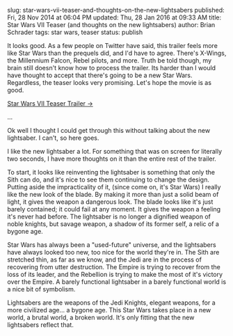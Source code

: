 slug: star-wars-vii-teaser-and-thoughts-on-the-new-lightsabers
published: Fri, 28 Nov 2014 at 06:04 PM
updated: Thu, 28 Jan 2016 at 09:33 AM
title: Star Wars VII Teaser (and thoughts on the new lightsabers) 
author: Brian Schrader
tags: star wars, teaser
status: publish

It looks good. As a few people on Twitter have said, this trailer feels more like Star Wars than the prequels did, and I'd have to agree. There's X-Wings, the Millennium Falcon, Rebel pilots, and more. Truth be told though, my brain still doesn't know how to process the trailer. Its harder than I would have thought to accept that there's going to be a new Star Wars. Regardless, the teaser looks very promising. Let's hope the movie is as good.

[Star Wars VII Teaser Trailer &#8594;](https://www.youtube.com/watch?v=OMOVFvcNfvE)

...

Ok well I thought I could get through this without talking about the new lightsaber. I can't, so here goes.

I like the new lightsaber a lot. For something that was on screen for literally two seconds, I have more thoughts on it than the entire rest of the trailer.

To start, it looks like reinventing the lightsaber is something that only the Sith can do, and it's nice to see them continuing to change the design. Putting aside the impracticality of it, (since come on, it's Star Wars) I really like the new look of the blade. By making it more than just a solid beam of light, it gives the weapon a dangerous look. The blade looks like it's just barely contained; it could fail at any moment. It gives the weapon a feeling it's never had before. The lightsaber is no longer a dignified weapon of noble knights, but savage weapon, a shadow of its former self, a relic of a bygone age.

Star Wars has always been a "used-future" universe, and the lightsabers have always looked too new, too nice for the world they're in. The Sith are stretched thin, as far as we know, and the Jedi are in the process of recovering from utter destruction. The Empire is trying to recover from the loss of its leader, and the Rebellion is trying to make the most of it's victory over the Empire. A barely functional lightsaber in a barely functional world is a nice bit of symbolism. 

Lightsabers are the weapons of the Jedi Knights, elegant weapons, for a more civilized age... a bygone age. This Star Wars takes place in a new world, a brutal world, a broken world. It's only fitting that the new lightsabers reflect that.